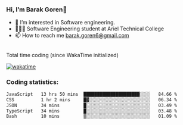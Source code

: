 ###  Hi, I’m Barak Goren👋
- 👀 I’m interested in Software engineering.
- 👨🏼‍🎓 Software Engineering student at Ariel Technical College
- 📫 How to reach me barak.goren6@gmail.com
##
Total time coding (since WakaTime initialized)

[![wakatime](https://wakatime.com/badge/user/5cc5ec80-a806-4ca2-a704-db29274e48cd.svg)](https://wakatime.com/@5cc5ec80-a806-4ca2-a704-db29274e48cd)

   
### Coding statistics:

<!--START_SECTION:waka-->

```txt
JavaScript   13 hrs 50 mins  █████████████████████░░░░   84.66 %
CSS          1 hr 2 mins     █▓░░░░░░░░░░░░░░░░░░░░░░░   06.34 %
JSON         34 mins         █░░░░░░░░░░░░░░░░░░░░░░░░   03.49 %
TypeScript   34 mins         █░░░░░░░░░░░░░░░░░░░░░░░░   03.48 %
Bash         10 mins         ▒░░░░░░░░░░░░░░░░░░░░░░░░   01.09 %
```

<!--END_SECTION:waka-->

<!---
barakgoren/barakgoren is a ✨ special ✨ repository because its `README.md` (this file) appears on your GitHub profile.
You can click the Preview link to take a look at your changes.
--->
